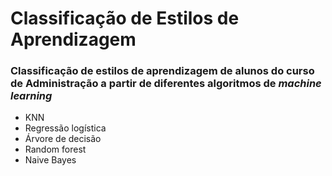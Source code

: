 # Classificação de Estilos de Aprendizagem

### Classificação de estilos de aprendizagem de alunos do curso de Administração a partir de diferentes algoritmos de <i>machine learning</i>

- KNN
- Regressão logística
- Árvore de decisão
- Random forest
- Naive Bayes

